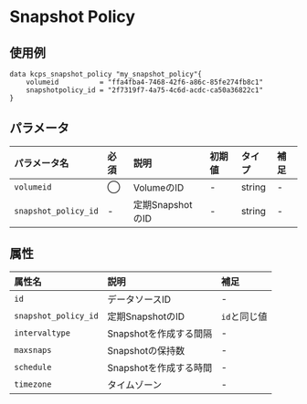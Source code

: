 # Snapshot Policy

## 使用例

```hcl
data kcps_snapshot_policy "my_snapshot_policy"{
    volumeid          = "ffa4fba4-7468-42f6-a86c-85fe274fb8c1"
    snapshotpolicy_id = "2f7319f7-4a75-4c6d-acdc-ca50a36822c1"
}
```

## パラメータ

|パラメータ名 |必須    |説明      |初期値    |タイプ    |補足|
|:----------|:------|:---------|:--------|:--------|:--|
|`volumeid` |◯|VolumeのID | - | string | - |
|`snapshot_policy_id` |-|定期SnapshotのID | - | string | - |




## 属性

|属性名 |説明      |補足 |
|:----------|:------|:---------|
|`id`          |データソースID   | - | 
|`snapshot_policy_id`  |定期SnapshotのID  | `id`と同じ値 |
|`intervaltype`  | Snapshotを作成する間隔  | - |
|`maxsnaps` | Snapshotの保持数 | - | 
|`schedule` |Snapshotを作成する時間  | - |
|`timezone` |タイムゾーン  | - |
